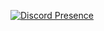 [![Discord Presence](https://lanyard.cnrad.dev/api/1156381555875385484?showDisplayName=true&borderRadius=32px)](https://discord.com/users/1156381555875385484)
<!---
cuxdii/cuxdii is a ✨ special ✨ repository because its `README.md` (this file) appears on your GitHub profile.
You can click the Preview link to take a look at your changes.
--->
